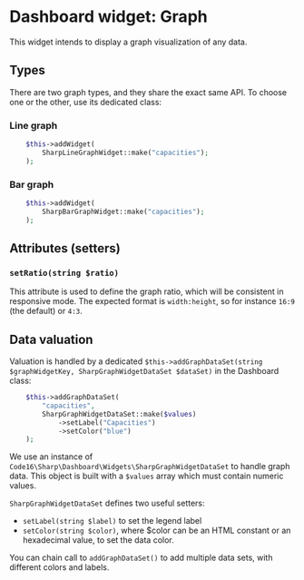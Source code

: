 # Dashboard widget: Graph

This widget intends to display a graph visualization of any data.

## Types

There are two graph types, and they share the exact same API. To choose one or the other, use its dedicated class:

### Line graph

```php
    $this->addWidget(
        SharpLineGraphWidget::make("capacities");
    );
```

### Bar graph

```php
    $this->addWidget(
        SharpBarGraphWidget::make("capacities");
    );
```

## Attributes (setters)

### `setRatio(string $ratio)`

This attribute is used to define the graph ratio, which will be consistent in responsive mode. The expected format is `width:height`, so for instance `16:9` (the default) or `4:3`.


## Data valuation

Valuation is handled by a dedicated `$this->addGraphDataSet(string $graphWidgetKey, SharpGraphWidgetDataSet $dataSet)` in the Dashboard class:

```php
    $this->addGraphDataSet(
        "capacities",
        SharpGraphWidgetDataSet::make($values)
            ->setLabel("Capacities")
            ->setColor("blue")
    );
```

We use an instance of `Code16\Sharp\Dashboard\Widgets\SharpGraphWidgetDataSet` to handle graph data. This object is built with a `$values` array which must contain numeric values.

`SharpGraphWidgetDataSet` defines two useful setters:

- `setLabel(string $label)` to set the legend label
- `setColor(string $color)`, where $color can be an HTML constant or an hexadecimal value, to set the data color.

You can chain call to `addGraphDataSet()` to add multiple data sets, with different colors and labels.
